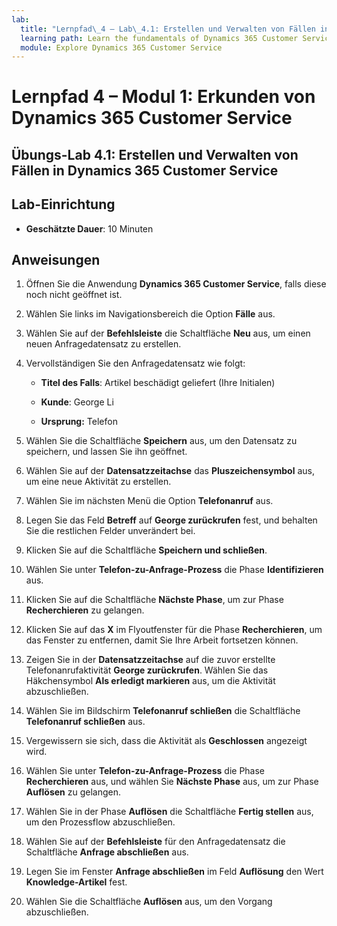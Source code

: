 ```yaml
---
lab:
  title: "Lernpfad\_4 – Lab\_4.1: Erstellen und Verwalten von Fällen in Dynamics\_365 Customer Service"
  learning path: Learn the fundamentals of Dynamics 365 Customer Service
  module: Explore Dynamics 365 Customer Service
---
```


Lernpfad 4 – Modul 1: Erkunden von Dynamics 365 Customer Service
========================

## Übungs-Lab 4.1: Erstellen und Verwalten von Fällen in Dynamics 365 Customer Service

## Lab-Einrichtung

  - **Geschätzte Dauer**: 10 Minuten

## Anweisungen

1. Öffnen Sie die Anwendung **Dynamics 365 Customer Service**, falls diese noch nicht geöffnet ist.

2. Wählen Sie links im Navigationsbereich die Option **Fälle** aus.

3. Wählen Sie auf der **Befehlsleiste** die Schaltfläche **Neu** aus, um einen neuen Anfragedatensatz zu erstellen.

4. Vervollständigen Sie den Anfragedatensatz wie folgt:

    - **Titel des Falls**: Artikel beschädigt geliefert (Ihre Initialen)

    - **Kunde**: George Li

    - **Ursprung:** Telefon

5. Wählen Sie die Schaltfläche **Speichern** aus, um den Datensatz zu speichern, und lassen Sie ihn geöffnet.

6. Wählen Sie auf der **Datensatzzeitachse** das **Pluszeichensymbol** aus, um eine neue Aktivität zu erstellen.

7. Wählen Sie im nächsten Menü die Option **Telefonanruf** aus.

8. Legen Sie das Feld **Betreff** auf **George zurückrufen** fest, und behalten Sie die restlichen Felder unverändert bei.

9. Klicken Sie auf die Schaltfläche **Speichern und schließen**.

10. Wählen Sie unter **Telefon-zu-Anfrage-Prozess** die Phase **Identifizieren** aus.

11. Klicken Sie auf die Schaltfläche **Nächste Phase**, um zur Phase **Recherchieren** zu gelangen.

12. Klicken Sie auf das **X** im Flyoutfenster für die Phase **Recherchieren**, um das Fenster zu entfernen, damit Sie Ihre Arbeit fortsetzen können.

13. Zeigen Sie in der **Datensatzzeitachse** auf die zuvor erstellte Telefonanrufaktivität **George zurückrufen**. Wählen Sie das Häkchensymbol **Als erledigt markieren** aus, um die Aktivität abzuschließen.

14. Wählen Sie im Bildschirm **Telefonanruf schließen** die Schaltfläche **Telefonanruf schließen** aus. 

15. Vergewissern sie sich, dass die Aktivität als **Geschlossen** angezeigt wird.

16. Wählen Sie unter **Telefon-zu-Anfrage-Prozess** die Phase **Recherchieren** aus, und wählen Sie **Nächste Phase** aus, um zur Phase **Auflösen** zu gelangen.

17. Wählen Sie in der Phase **Auflösen** die Schaltfläche **Fertig stellen** aus, um den Prozessflow abzuschließen.

18. Wählen Sie auf der **Befehlsleiste** für den Anfragedatensatz die Schaltfläche **Anfrage abschließen** aus.

19. Legen Sie im Fenster **Anfrage abschließen** im Feld **Auflösung** den Wert **Knowledge-Artikel** fest.

20. Wählen Sie die Schaltfläche **Auflösen** aus, um den Vorgang abzuschließen.

